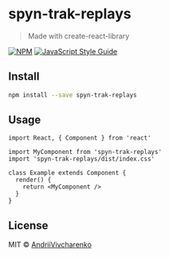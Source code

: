 # spyn-trak-replays

> Made with create-react-library

[![NPM](https://img.shields.io/npm/v/spyn-trak-replays.svg)](https://www.npmjs.com/package/spyn-trak-replays) [![JavaScript Style Guide](https://img.shields.io/badge/code_style-standard-brightgreen.svg)](https://standardjs.com)

## Install

```bash
npm install --save spyn-trak-replays
```

## Usage

```tsx
import React, { Component } from 'react'

import MyComponent from 'spyn-trak-replays'
import 'spyn-trak-replays/dist/index.css'

class Example extends Component {
  render() {
    return <MyComponent />
  }
}
```

## License

MIT © [AndriiVivcharenko](https://github.com/AndriiVivcharenko)
